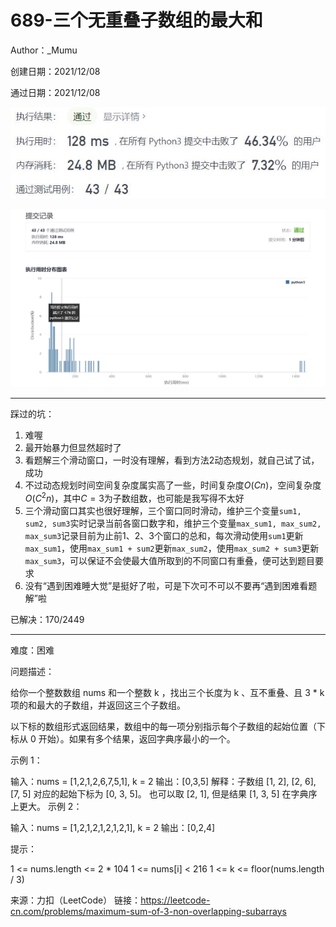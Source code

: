 # 689-三个无重叠子数组的最大和

Author：_Mumu

创建日期：2021/12/08

通过日期：2021/12/08

![](./通过截图2.jpg)

![](./通过截图1.jpg)

*****

踩过的坑：

1. 难喔
2. 最开始暴力但显然超时了
3. 看题解三个滑动窗口，一时没有理解，看到方法2动态规划，就自己试了试，成功
4. 不过动态规划时间空间复杂度属实高了一些，时间复杂度$O(Cn)$，空间复杂度$O(C^2n)$，其中$C=3$为子数组数，也可能是我写得不太好
5. 三个滑动窗口其实也很好理解，三个窗口同时滑动，维护三个变量`sum1, sum2, sum3`实时记录当前各窗口数字和，维护三个变量`max_sum1, max_sum2, max_sum3`记录目前为止前1、2、3个窗口的总和，每次滑动使用`sum1`更新`max_sum1`，使用`max_sum1 + sum2`更新`max_sum2`，使用`max_sum2 + sum3`更新`max_sum3`，可以保证不会使最大值所取到的不同窗口有重叠，便可达到题目要求
6. 没有“遇到困难睡大觉”是挺好了啦，可是下次可不可以不要再“遇到困难看题解”啦

已解决：170/2449

*****

难度：困难

问题描述：

给你一个整数数组 nums 和一个整数 k ，找出三个长度为 k 、互不重叠、且 3 * k 项的和最大的子数组，并返回这三个子数组。

以下标的数组形式返回结果，数组中的每一项分别指示每个子数组的起始位置（下标从 0 开始）。如果有多个结果，返回字典序最小的一个。

 

示例 1：

输入：nums = [1,2,1,2,6,7,5,1], k = 2
输出：[0,3,5]
解释：子数组 [1, 2], [2, 6], [7, 5] 对应的起始下标为 [0, 3, 5]。
也可以取 [2, 1], 但是结果 [1, 3, 5] 在字典序上更大。
示例 2：

输入：nums = [1,2,1,2,1,2,1,2,1], k = 2
输出：[0,2,4]


提示：

1 <= nums.length <= 2 * 104
1 <= nums[i] < 216
1 <= k <= floor(nums.length / 3)

来源：力扣（LeetCode）
链接：https://leetcode-cn.com/problems/maximum-sum-of-3-non-overlapping-subarrays
